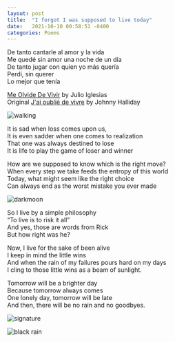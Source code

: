 ```yaml
---
layout: post
title:  "I forgot I was supposed to live today"
date:   2021-10-10 00:58:51 -0400
categories: Poems
---
```



De tanto cantarle al amor y la vida <br>
Me quedé sin amor una noche de un día <br>
De tanto jugar con quien yo más quería <br>
Perdí, sin querer <br>
Lo mejor que tenía <br>

[Me Olvide De Vivir](https://www.youtube.com/watch?v=3i88gbcGaKg) by Julio Iglesias <br>
Original [J'ai oublié de vivre](https://www.youtube.com/watch?v=6ILVS4KMhYA)  by Johnny Halliday <br>

![walking](https://c.tenor.com/bhJc8wdPaTEAAAAM/ash-walking.gif)<br>

It is sad when loss comes upon us,  <br>
It is even sadder when one comes to realization <br>
That one was always destined to lose <br>
It is life to play the game of loser and winner <br>

How are we supposed to know which is the right move? <br>
When every step we take feeds the entropy of this world <br>
Today, what might seem like the right choice <br>
Can always end as the worst mistake you ever made <br>

![darkmoon](https://i.pinimg.com/originals/3c/3a/6d/3c3a6d1d6caef13f481d8f17323bcf65.gif)<br>

So I live by a simple philosophy <br>
“To live is to risk it all” <br>
And yes, those are words from Rick <br>
But how right was he? <br>

Now, I live for the sake of been alive <br>
I keep in mind the little wins <br>
And when the rain of my failures pours hard on my days <br>
I cling to those little wins as a beam of sunlight. <br>

Tomorrow will be a brighter day <br>
Because tomorrow always comes <br>
One lonely day, tomorrow will be late <br>
And then, there will be no rain and no goodbyes. <br>

![signature](https://robertalberto.com/ttdlmr.png)<br>

![black rain](https://64.media.tumblr.com/57ee90f2ea5f462d3244a3d1c1f57628/tumblr_oubv74cHVk1wo2a1ao1_1280.gifv)<br>

